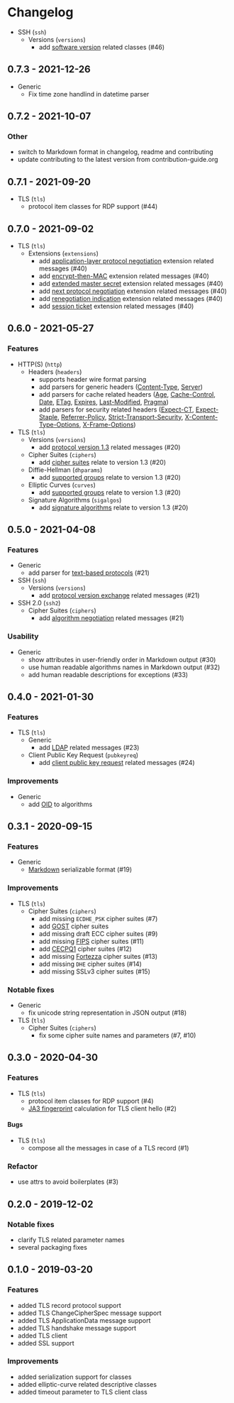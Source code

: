# Changelog

- SSH (`ssh`)
  - Versions (`versions`)
    - add [software version](https://tools.ietf.org/html/rfc4253#section-4.2) related classes (\#46)

## 0.7.3 - 2021-12-26

- Generic
  - Fix time zone handlind in datetime parser

## 0.7.2 - 2021-10-07

### Other

- switch to Markdown format in changelog, readme and contributing
- update contributing to the latest version from contribution-guide.org

## 0.7.1 - 2021-09-20

- TLS (`tls`)
  - protocol item classes for RDP support (\#44)

## 0.7.0 - 2021-09-02

- TLS (`tls`)
  - Extensions (`extensions`)
    - add [application-layer protocol negotiation](https://www.rfc-editor.org/rfc/rfc5077.html) extension related
      messages (\#40)
    - add [encrypt-then-MAC](https://www.rfc-editor.org/rfc/rfc7366.html) extension related messages (\#40)
    - add [extended master secret](https://www.rfc-editor.org/rfc/rfc7627.html) extension related messages (\#40)
    - add [next protocol negotiation](https://tools.ietf.org/id/draft-agl-tls-nextprotoneg-03.html) extension related
      messages (\#40)
    - add [renegotiation indication](https://www.rfc-editor.org/rfc/rfc5746.html) extension related messages (\#40)
    - add [session ticket](https://www.rfc-editor.org/rfc/rfc5077.html) extension related messages (\#40)

## 0.6.0 - 2021-05-27

### Features

- HTTP(S) (`http`)
  - Headers (`headers`)
    - supports header wire format parsing
    - add parsers for generic headers
      ([Content-Type](https://developer.mozilla.org/en-US/docs/Web/HTTP/Headers/Content-Type),
      [Server](https://developer.mozilla.org/en-US/docs/Web/HTTP/Headers/Server))
    - add parsers for cache related headers ([Age](https://developer.mozilla.org/en-US/docs/Web/HTTP/Headers/Age),
      [Cache-Control](https://developer.mozilla.org/en-US/docs/Web/HTTP/Headers/Cache-Control),
      [Date](https://developer.mozilla.org/en-US/docs/Web/HTTP/Headers/Date),
      [ETag](https://developer.mozilla.org/en-US/docs/Web/HTTP/Headers/ETag),
      [Expires](https://developer.mozilla.org/en-US/docs/Web/HTTP/Headers/Expires),
      [Last-Modified](https://developer.mozilla.org/en-US/docs/Web/HTTP/Headers/Last-Modified),
      [Pragma](https://developer.mozilla.org/en-US/docs/Web/HTTP/Headers/Pragma))
    - add parsers for security related headers
      ([Expect-CT](https://developer.mozilla.org/en-US/docs/Web/HTTP/Headers/Expect-CT),
      [Expect-Staple](https://scotthelme.co.uk/designing-a-new-security-header-expect-staple),
      [Referrer-Policy](https://developer.mozilla.org/en-US/docs/Web/HTTP/Headers/Referrer-Policy),
      [Strict-Transport-Security](https://developer.mozilla.org/en-US/docs/Web/HTTP/Headers/Strict-Transport-Security),
      [X-Content-Type-Options](https://developer.mozilla.org/en-US/docs/Web/HTTP/Headers/X-Content-Type-Options),
      [X-Frame-Options](https://developer.mozilla.org/en-US/docs/Web/HTTP/Headers/X-Frame-Options))
- TLS (`tls`)
  - Versions (`versions`)
    - add [protocol version 1.3](https://tools.ietf.org/html/rfc8446) related messages (\#20)
  - Cipher Suites (`ciphers`)
    - add [cipher suites](https://tools.ietf.org/html/rfc8446#appendix-B.4) relate to version 1.3 (\#20)
  - Diffie-Hellman (`dhparams`)
    - add [supported groups](https://tools.ietf.org/html/rfc8446#section-4.2.7) relate to version 1.3 (\#20)
  - Elliptic Curves (`curves`)
    - add [supported groups](https://tools.ietf.org/html/rfc8446#section-4.2.7) relate to version 1.3 (\#20)
  - Signature Algorithms (`sigalgos`)
    - add [signature algorithms](https://tools.ietf.org/html/rfc8446#section-4.2.3) relate to version 1.3 (\#20)

## 0.5.0 - 2021-04-08

### Features

- Generic
  - add parser for [text-based protocols](https://en.wikipedia.org/wiki/Text-based_protocol) (\#21)
- SSH (`ssh`)
  - Versions (`versions`)
    - add [protocol version exchange](https://tools.ietf.org/html/rfc4253#section-4.2) related messages (\#21)
- SSH 2.0 (`ssh2`)
  - Cipher Suites (`ciphers`)
    - add [algorithm negotiation](https://tools.ietf.org/html/rfc4253#section-7.1) related messages (\#21)

### Usability

- Generic
  - show attributes in user-friendly order in Markdown output (\#30)
  - use human readable algorithms names in Markdown output (\#32)
  - add human readable descriptions for exceptions (\#33)

## 0.4.0 - 2021-01-30

### Features

- TLS (`tls`)
  - Generic
    - add [LDAP](https://en.wikipedia.org/wiki/Lightweight_Directory_Access_Protocol) related messages (\#23)
  - Client Public Key Request (`pubkeyreq`)
    - add [client public key request](https://tools.ietf.org/html/rfc2246#section-7.4.4) related messages (\#24)

### Improvements

- Generic
  - add [OID](https://en.wikipedia.org/wiki/Object_identifier) to algorithms

## 0.3.1 - 2020-09-15

### Features

- Generic
  - [Markdown](https://en.wikipedia.org/wiki/Markdown) serializable format (\#19)

### Improvements

- TLS (`tls`)
  - Cipher Suites (`ciphers`)
    - add missing `ECDHE_PSK` cipher suites (\#7)
    - add [GOST](https://en.wikipedia.org/wiki/GOST) cipher suites
    - add missing draft ECC cipher suites (\#9)
    - add missing [FIPS](https://en.wikipedia.org/wiki/FIPS_140-2) cipher suites (\#11)
    - add [CECPQ1](https://en.wikipedia.org/wiki/CECPQ1) cipher suites (\#12)
    - add missing [Fortezza](https://en.wikipedia.org/wiki/Fortezza) cipher suites (\#13)
    - add missing `DHE` cipher suites (\#14)
    - add missing SSLv3 cipher suites (\#15)

### Notable fixes

- Generic
  - fix unicode string representation in JSON output (\#18)
- TLS (`tls`)
  - Cipher Suites (`ciphers`)
    - fix some cipher suite names and parameters (\#7, \#10)

## 0.3.0 - 2020-04-30

### Features

- TLS (`tls`)
  - protocol item classes for RDP support (\#4)
  - [JA3 fingerprint](https://engineering.salesforce.com/tls-fingerprinting-with-ja3-and-ja3s-247362855967) calculation
    for TLS client hello (\#2)

#### Bugs

- TLS (`tls`)
  - compose all the messages in case of a TLS record (\#1)

### Refactor

- use attrs to avoid boilerplates (\#3)

## 0.2.0 - 2019-12-02

### Notable fixes

- clarify TLS related parameter names
- several packaging fixes

## 0.1.0 - 2019-03-20

### Features

- added TLS record protocol support
- added TLS ChangeCipherSpec message support
- added TLS ApplicationData message support
- added TLS handshake message support
- added TLS client
- added SSL support

### Improvements

- added serialization support for classes
- added elliptic-curve related descriptive classes
- added timeout parameter to TLS client class
